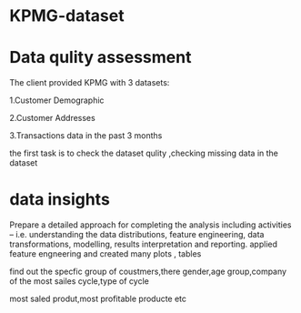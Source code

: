 # KPMG-dataset

# Data qulity assessment

The client provided KPMG with 3 datasets:

1.Customer Demographic 

2.Customer Addresses

3.Transactions data in the past 3 months

the first task is to check the dataset qulity ,checking missing data in the dataset

# data insights

Prepare a detailed approach for completing the analysis including activities – i.e. understanding the data distributions, feature engineering, data transformations, modelling, results interpretation and reporting. 
applied feature engneering and created many plots , tables

find out the specfic group of coustmers,there gender,age group,company of the most sailes cycle,type of cycle



most saled produt,most profitable producte etc
